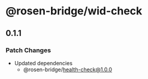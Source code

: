 # @rosen-bridge/wid-check

## 0.1.1

### Patch Changes

- Updated dependencies
  - @rosen-bridge/health-check@1.0.0
